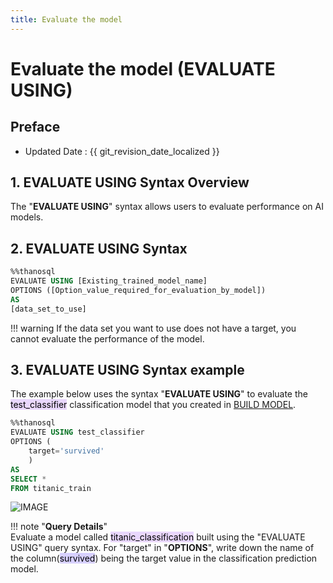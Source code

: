 ```yaml
---
title: Evaluate the model
---
```


# **Evaluate the model (EVALUATE USING)**

## Preface

- Updated Date : {{ git_revision_date_localized }}

## **1. EVALUATE USING Syntax Overview**

The "**EVALUATE USING**" syntax allows users to evaluate performance on AI models.

## **2. EVALUATE USING Syntax**

```sql
%%thanosql
EVALUATE USING [Existing_trained_model_name]
OPTIONS ([Option_value_required_for_evaluation_by_model])
AS
[data_set_to_use]
```

!!! warning
If the data set you want to use does not have a target, you cannot evaluate the performance of the model.

## **3. EVALUATE USING Syntax example**

The example below uses the syntax "**EVALUATE USING**" to evaluate the <mark style="background-color:#E9D7FD ">test_classifier</mark> classification model that you created in [BUILD MODEL](/en/how-to_guides/ThanoSQL_ml/BUILD_MODEL_SYNTAX/).

```sql
%%thanosql
EVALUATE USING test_classifier
OPTIONS (
    target='survived'
    )
AS
SELECT *
FROM titanic_train
```

![IMAGE](/img/thanosql_ml/classification/automl/img2.png)

!!! note "**Query Details**"  
Evaluate a model called <mark style="background-color:#E9D7FD ">titanic_classification</mark> built using the "EVALUATE USING" query syntax.
For "target" in "**OPTIONS**", write down the name of the column(<mark style="background-color:#D7D0FF">survived</mark>) being the target value in the classification prediction model.
